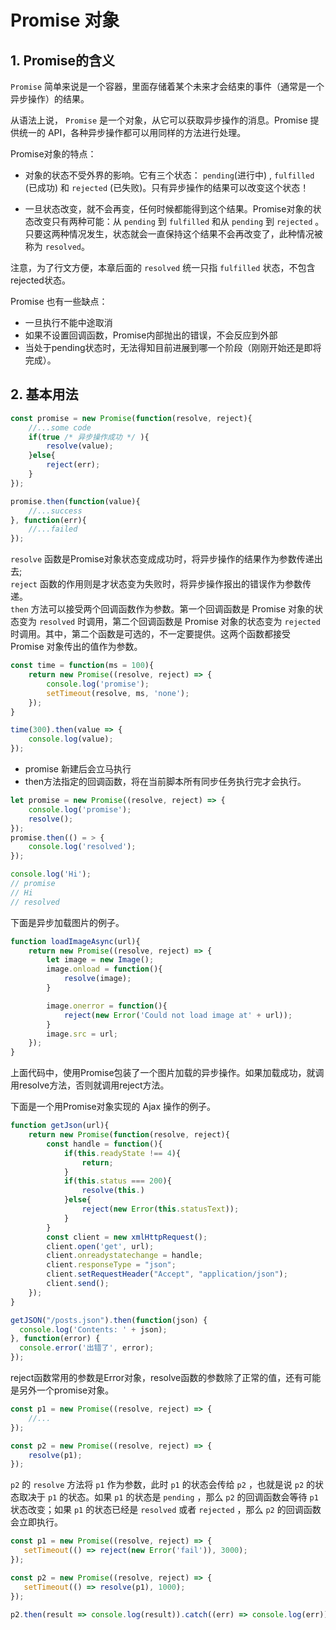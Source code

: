 # Promise 对象
## 1. Promise的含义
`Promise` 简单来说是一个容器，里面存储着某个未来才会结束的事件（通常是一个异步操作）的结果。

从语法上说， `Promise` 是一个对象，从它可以获取异步操作的消息。Promise 提供统一的 API，各种异步操作都可以用同样的方法进行处理。

Promise对象的特点：
- 对象的状态不受外界的影响。它有三个状态： `pending`(进行中) , `fulfilled` (已成功) 和 `rejected` (已失败)。只有异步操作的结果可以改变这个状态！

- 一旦状态改变，就不会再变，任何时候都能得到这个结果。Promise对象的状态改变只有两种可能：从 `pending` 到 `fulfilled` 和从 `pending` 到 `rejected` 。只要这两种情况发生，状态就会一直保持这个结果不会再改变了，此种情况被称为 `resolved`。

注意，为了行文方便，本章后面的 `resolved` 统一只指 `fulfilled` 状态，不包含rejected状态。

Promise 也有一些缺点：
- 一旦执行不能中途取消
- 如果不设置回调函数，Promise内部抛出的错误，不会反应到外部
- 当处于pending状态时，无法得知目前进展到哪一个阶段（刚刚开始还是即将完成）。

## 2. 基本用法
```javascript
const promise = new Promise(function(resolve, reject){
    //...some code
    if(true /* 异步操作成功 */ ){
        resolve(value);
    }else{
        reject(err);
    }
});

promise.then(function(value){
    //...success
}, function(err){
    //...failed
});

```
`resolve` 函数是Promise对象状态变成成功时，将异步操作的结果作为参数传递出去;<br>
 `reject` 函数的作用则是才状态变为失败时，将异步操作报出的错误作为参数传递。<br>
`then` 方法可以接受两个回调函数作为参数。第一个回调函数是 Promise 对象的状态变为 `resolved` 时调用，第二个回调函数是 Promise 对象的状态变为 `rejected` 时调用。其中，第二个函数是可选的，不一定要提供。这两个函数都接受 Promise 对象传出的值作为参数。

```javascript
const time = function(ms = 100){
    return new Promise((resolve, reject) => {
        console.log('promise');
        setTimeout(resolve, ms, 'none');
    });
}

time(300).then(value => {
    console.log(value);
});
```
- promise 新建后会立马执行
- then方法指定的回调函数，将在当前脚本所有同步任务执行完才会执行。
```javascript
let promise = new Promise((resolve, reject) => {
    console.log('promise');
    resolve();
});
promise.then(() = > {
    console.log('resolved');
});

console.log('Hi');
// promise
// Hi
// resolved
```

下面是异步加载图片的例子。
```javascript
function loadImageAsync(url){
    return new Promise((resolve, reject) => {
        let image = new Image();
        image.onload = function(){
            resolve(image);
        }

        image.onerror = function(){
            reject(new Error('Could not load image at' + url));
        }
        image.src = url;
    });
}
```
上面代码中，使用Promise包装了一个图片加载的异步操作。如果加载成功，就调用resolve方法，否则就调用reject方法。

下面是一个用Promise对象实现的 Ajax 操作的例子。
```javascript
function getJson(url){
    return new Promise(function(resolve, reject){
        const handle = function(){
            if(this.readyState !== 4){
                return;
            }
            if(this.status === 200){
                resolve(this.)
            }else{
                reject(new Error(this.statusText));
            }
        }
        const client = new xmlHttpRequest();
        client.open('get', url);
        client.onreadystatechange = handle;
        client.responseType = "json";
        client.setRequestHeader("Accept", "application/json");
        client.send();
    });
}

getJSON("/posts.json").then(function(json) {
  console.log('Contents: ' + json);
}, function(error) {
  console.error('出错了', error);
});
```

reject函数常用的参数是Error对象，resolve函数的参数除了正常的值，还有可能是另外一个promise对象。
```javascript
const p1 = new Promise((resolve, reject) => {
    //...
});

const p2 = new Promise((resolve, reject) => {
    resolve(p1);
});
```
 `p2` 的 `resolve` 方法将 `p1` 作为参数，此时 `p1` 的状态会传给 `p2` ，也就是说 `p2` 的状态取决于 `p1` 的状态。如果 `p1` 的状态是 `pending` ，那么 `p2` 的回调函数会等待 `p1` 状态改变；如果 `p1` 的状态已经是 `resolved` 或者 `rejected` ，那么 `p2` 的回调函数会立即执行。
 ```javascript
const p1 = new Promise((resolve, reject) => {
    setTimeout(() => reject(new Error('fail')), 3000);
});

const p2 = new Promise((resolve, reject) => {
    setTimeout(() => resolve(p1), 1000);
});

p2.then(result => console.log(result)).catch((err) => console.log(err));
 ```


